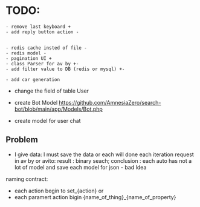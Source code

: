 

# TODO: 
    - remove last keyboard + 
    - add reply button action -

    
    - redis cache insted of file -  
    - redis model -
    - pagination UI +  
    - class Parser for av by +- 
    - add filter value to DB (redis or mysql) +-

    - add car generation  


 - change the field of table User
 - create Bot Model https://github.com/AmnesiaZero/search-bot/blob/main/app/Models/Bot.php

- create model for user chat 

## Problem
 - I give data: I must save the data or each will done each iteration request in av by or avito: result : binary seach; conclusion : each auto has not a lot of model and save each model for json - bad Idea


naming contract: 
 - each action begin to set_{action} or 
 - each paramert action bigin {name_of_thing}_{name_of_property}

